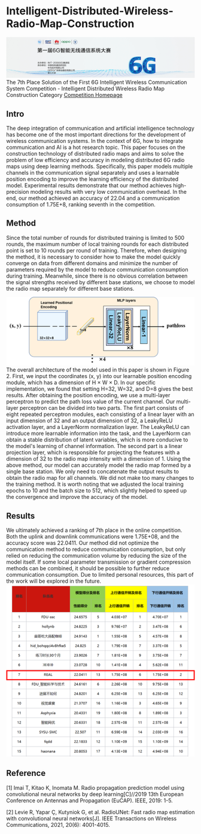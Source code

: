 # Intelligent-Distributed-Wireless-Radio-Map-Construction
![Figure 1: Competition](imgs/image.png "Figure 1. Competition")
The 7th Place Solution of the First 6G Intelligent Wireless Communication System Competition - Intelligent Distributed Wireless Radio Map Construction Category
[Competition Homepage](https://competition.huaweicloud.com/information/1000041842/introduction)
## Intro
The deep integration of communication and artificial intelligence technology has become one of the most important directions for the development of wireless communication systems. In the context of 6G, how to integrate communication and AI is a hot research topic. This paper focuses on the construction technology of distributed radio maps and aims to solve the problem of low efficiency and accuracy in modeling distributed 6G radio maps using deep learning methods. Specifically, this paper models multiple channels in the communication signal separately and uses a learnable position encoding to improve the learning efficiency of the distributed model. Experimental results demonstrate that our method achieves high-precision modeling results with very low communication overhead. In the end, our method achieved an accuracy of 22.04 and a communication consumption of 1.75E+8, ranking seventh in the competition.

## Method
Since the total number of rounds for distributed training is limited to 500 rounds, the maximum number of local training rounds for each distributed point is set to 10 rounds per round of training. Therefore, when designing the method, it is necessary to consider how to make the model quickly converge on data from different domains and minimize the number of parameters required by the model to reduce communication consumption during training. Meanwhile, since there is no obvious correlation between the signal strengths received by different base stations, we choose to model the radio map separately for different base stations.

![Figure 2: Model architecture](imgs/figure1.png)
The overall architecture of the model used in this paper is shown in Figure 2. First, we input the coordinates (x, y) into our learnable position encoding module, which has a dimension of H × W × D. In our specific implementation, we found that setting H=32, W=32, and D=8 gives the best results. After obtaining the position encoding, we use a multi-layer perceptron to predict the path loss value of the current channel. Our multi-layer perceptron can be divided into two parts. The first part consists of eight repeated perceptron modules, each consisting of a linear layer with an input dimension of 32 and an output dimension of 32, a LeakyReLU activation layer, and a LayerNorm normalization layer. The LeakyReLU can introduce more learnable information into the task, and the LayerNorm can obtain a stable distribution of latent variables, which is more conducive to the model's learning of channel information. The second part is a linear projection layer, which is responsible for projecting the features with a dimension of 32 to the radio map intensity with a dimension of 1.
Using the above method, our model can accurately model the radio map formed by a single base station. We only need to concatenate the output results to obtain the radio map for all channels. We did not make too many changes to the training method. It is worth noting that we adjusted the local training epochs to 10 and the batch size to 512, which slightly helped to speed up the convergence and improve the accuracy of the model.

## Results
We ultimately achieved a ranking of 7th place in the online competition. Both the uplink and downlink communications were 1.75E+08, and the accuracy score was 22.0411. Our method did not optimize the communication method to reduce communication consumption, but only relied on reducing the communication volume by reducing the size of the model itself. If some local parameter transmission or gradient compression methods can be combined, it should be possible to further reduce communication consumption. Due to limited personal resources, this part of the work will be explored in the future.
![Figure 2: Main Results](imgs/figure2.png)
## Reference
[1] Imai T, Kitao K, Inomata M. Radio propagation prediction model using convolutional neural networks by deep learning[C]//2019 13th European Conference on Antennas and Propagation (EuCAP). IEEE, 2019: 1-5.

[2] Levie R, Yapar Ç, Kutyniok G, et al. RadioUNet: Fast radio map estimation with convolutional neural networks[J]. IEEE Transactions on Wireless Communications, 2021, 20(6): 4001-4015.

